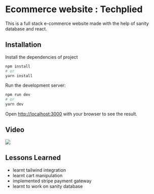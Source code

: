 
# Ecommerce website : Techplied

This is a full stack e-commerce website made with the help of sanity database and react. 


## Installation

Install the dependencies of project
```bash
npm install
# or
yarn install
```

Run the development server:

```bash
npm run dev
# or
yarn dev
```

Open [http://localhost:3000](http://localhost:3000) with your browser to see the result.
## Video



[![](https://github.com/Illumanizer/ecommerce_next_sanity/assets/74318570/aaca8642-bfbc-43d8-afa6-1ee4129a5925)](https://github.com/Illumanizer/ecommerce_next_sanity/assets/74318570/eff8642e-92b9-4221-ad66-ef9189850c8e)
## Lessons Learned

- learnt tailwind integration
- learnt cart manipulation
- implemented stripe payment gateway
- learnt to work on sanity database
